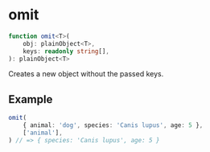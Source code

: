 # omit

```ts
function omit<T>(
    obj: plainObject<T>,
    keys: readonly string[],
): plainObject<T>
```

Creates a new object without the passed keys.

## Example

```ts
omit(
    { animal: 'dog', species: 'Canis lupus', age: 5 },
    ['animal'],
) // => { species: 'Canis lupus', age: 5 }
```
